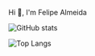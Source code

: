 Hi 👋, I'm Felipe Almeida

![GitHub stats](https://github-readme-stats.vercel.app/api?username=almfelipe&show_icons=true)

![Top Langs](https://github-readme-stats.vercel.app/api/top-langs/?username=almfelipe&layout=compact)

